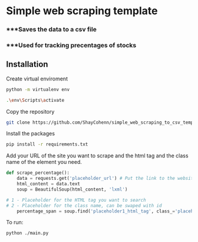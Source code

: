 # Simple web scraping template

### ***Saves the data to a csv file
### ***Used for tracking precentages of stocks

## Installation

Create virtual enviroment
```bash
python -m virtualenv env
```
```bash
.\env\Scripts\activate
```
Copy the repository
```bash 
git clone https://github.com/ShayCohenn/simple_web_scraping_to_csv_template.git
```
Install the packages
```bash
pip install -r requirements.txt
```
Add your URL of the site you want to scrape and the html tag and the class name of the element you need.
```python
def scrape_percentage():
    data = requests.get('placeholder_url') # Put the link to the website here
    html_content = data.text
    soup = BeautifulSoup(html_content, 'lxml')

# 1 - Placeholder for the HTML tag you want to search
# 2 - Placeholder for the class name, can be swaped with id
    percentage_span = soup.find('placeholder1_html_tag', class_='placeholder2_classname')

```

To run:
```bash
python ./main.py
```
